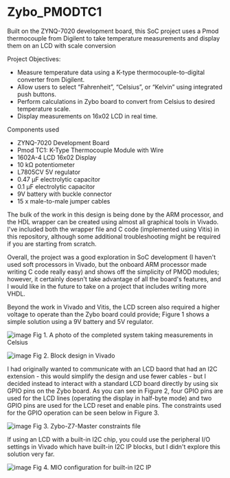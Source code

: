 # Zybo_PMODTC1
Built on the ZYNQ-7020 development board, this SoC project uses a Pmod thermocouple from Digilent to take temperature measurements and display them on an LCD with scale conversion

Project Objectives:
* Measure temperature data using a K-type thermocouple-to-digital converter from Digilent.
* Allow users to select “Fahrenheit”, “Celsius”, or “Kelvin” using integrated push buttons.
* Perform calculations in Zybo board to convert from Celsius to desired temperature scale.
* Display measurements on 16x02 LCD in real time.

Components used
* ZYNQ-7020 Development Board
* Pmod TC1: K-Type Thermocouple Module with Wire
* 1602A-4 LCD 16x02 Display
* 10 kΩ potentiometer
* L7805CV 5V regulator
* 0.47 μF electrolytic capacitor
* 0.1 μF electrolytic capacitor
* 9V battery with buckle connector
* 15 x male-to-male jumper cables

The bulk of the work in this design is being done by the ARM processor, and the HDL wrapper can be created using almost all graphical tools in Vivado. I've included both the wrapper file and C code (implemented using Vitis) in this repository, although some additional troubleshooting might be required if you are starting from scratch.

Overall, the project was a good exploration in SoC development (I haven't used soft processors in Vivado, but the onboard ARM processor made writing C code really easy) and shows off the simplicity of PMOD modules; however, it certainly doesn't take advantage of all the board's features, and I would like in the future to take on a project that includes writing more VHDL.

Beyond the work in Vivado and Vitis, the LCD screen also required a higher voltage to operate than the Zybo board could provide; Figure 1 shows a simple solution using a 9V battery and 5V regulator.

![image](https://github.com/Coraymora/Zybo_PMODTC1/assets/68129788/ce034d7b-a834-44f6-be92-8a26bef98adb)
Fig 1. A photo of the completed system taking measurements in Celsius

![image](https://github.com/Coraymora/Zybo_PMODTC1/assets/68129788/b7428f49-ebfe-44e8-9ba0-2d8626e82820)
Fig 2. Block design in Vivado

I had originally wanted to communicate with an LCD baord that had an I2C extension - this would simplify the design and use fewer cables - but I decided instead to interact with a standard LCD board directly by using six GPIO pins on the Zybo board. As you can see in Figure 2, four GPIO pins are used for the LCD lines (operating the display in half-byte mode) and two GPIO pins are used for the LCD reset and enable pins. The constraints used for the GPIO operation can be seen below in Figure 3.

![image](https://github.com/Coraymora/Zybo_PMODTC1/assets/68129788/e9ab305a-f8cf-4d9f-a543-f75caece9c4e)
Fig 3. Zybo-Z7-Master constraints file

If using an LCD with a built-in I2C chip, you could use the peripheral I/O settings in Vivado which have built-in I2C IP blocks, but I didn't explore this solution very far.

![image](https://github.com/Coraymora/Zybo_PMODTC1/assets/68129788/3159b25a-10ae-4aff-826c-ed49bdd374d9)
Fig 4. MIO configuration for built-in I2C IP
